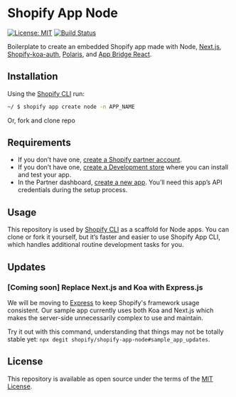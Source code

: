 # Shopify App Node

[![License: MIT](https://img.shields.io/badge/License-MIT-green.svg)](LICENSE.md)
[![Build Status](https://travis-ci.com/Shopify/shopify-app-node.svg?branch=master)](https://travis-ci.com/Shopify/shopify-app-node)

Boilerplate to create an embedded Shopify app made with Node, [Next.js](https://nextjs.org/), [Shopify-koa-auth](https://github.com/Shopify/quilt/tree/master/packages/koa-shopify-auth), [Polaris](https://github.com/Shopify/polaris-react), and [App Bridge React](https://shopify.dev/tools/app-bridge/react-components).

## Installation

Using the [Shopify CLI](https://github.com/Shopify/shopify-cli) run:

```sh
~/ $ shopify app create node -n APP_NAME
```

Or, fork and clone repo

## Requirements

- If you don’t have one, [create a Shopify partner account](https://partners.shopify.com/signup).
- If you don’t have one, [create a Development store](https://help.shopify.com/en/partners/dashboard/development-stores#create-a-development-store) where you can install and test your app.
- In the Partner dashboard, [create a new app](https://help.shopify.com/en/api/tools/partner-dashboard/your-apps#create-a-new-app). You’ll need this app’s API credentials during the setup process.

## Usage

This repository is used by [Shopify CLI](https://github.com/Shopify/shopify-cli) as a scaffold for Node apps. You can clone or fork it yourself, but it’s faster and easier to use Shopify App CLI, which handles additional routine development tasks for you.

## Updates

### [Coming soon] Replace Next.js and Koa with Express.js

We will be moving to [Express](https://expressjs.com/) to keep Shopify's framework usage consistent.
Our sample app currently uses both Koa and Next.js which makes the server-side unnecessarily complex to use and maintain.

Try it out with this command, understanding that things may not be totally stable yet: `npx degit shopify/shopify-app-node#sample_app_updates`.

## License

This repository is available as open source under the terms of the [MIT License](https://opensource.org/licenses/MIT).
